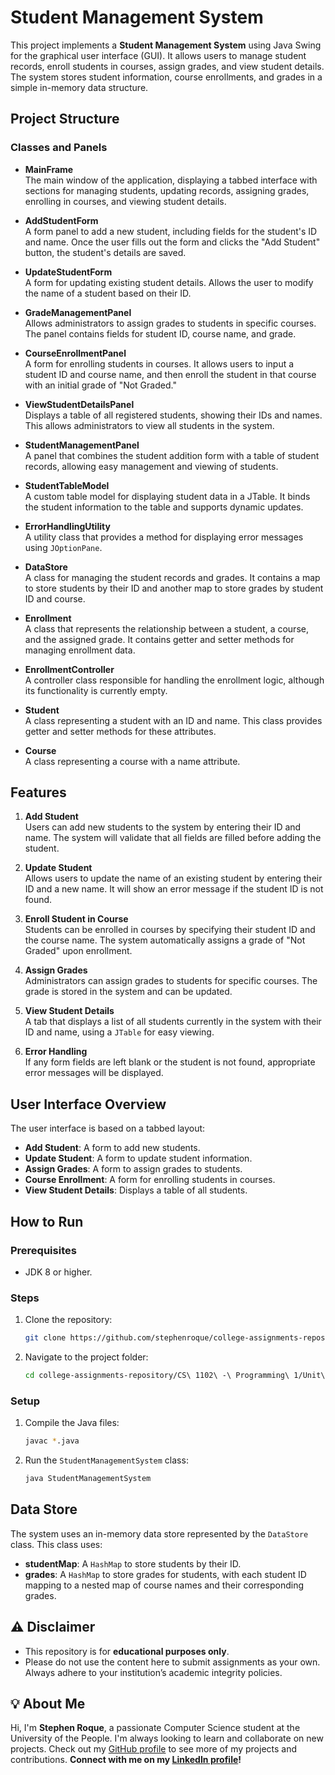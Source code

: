 # Student Management System

This project implements a **Student Management System** using Java Swing for the graphical user interface (GUI). It allows users to manage student records, enroll students in courses, assign grades, and view student details. The system stores student information, course enrollments, and grades in a simple in-memory data structure.

## Project Structure

### **Classes and Panels**

- **MainFrame**  
  The main window of the application, displaying a tabbed interface with sections for managing students, updating records, assigning grades, enrolling in courses, and viewing student details.

- **AddStudentForm**  
  A form panel to add a new student, including fields for the student's ID and name. Once the user fills out the form and clicks the "Add Student" button, the student's details are saved.

- **UpdateStudentForm**  
  A form for updating existing student details. Allows the user to modify the name of a student based on their ID.

- **GradeManagementPanel**  
  Allows administrators to assign grades to students in specific courses. The panel contains fields for student ID, course name, and grade.

- **CourseEnrollmentPanel**  
  A form for enrolling students in courses. It allows users to input a student ID and course name, and then enroll the student in that course with an initial grade of "Not Graded."

- **ViewStudentDetailsPanel**  
  Displays a table of all registered students, showing their IDs and names. This allows administrators to view all students in the system.

- **StudentManagementPanel**  
  A panel that combines the student addition form with a table of student records, allowing easy management and viewing of students.

- **StudentTableModel**  
  A custom table model for displaying student data in a JTable. It binds the student information to the table and supports dynamic updates.

- **ErrorHandlingUtility**  
  A utility class that provides a method for displaying error messages using `JOptionPane`.

- **DataStore**  
  A class for managing the student records and grades. It contains a map to store students by their ID and another map to store grades by student ID and course.

- **Enrollment**  
  A class that represents the relationship between a student, a course, and the assigned grade. It contains getter and setter methods for managing enrollment data.

- **EnrollmentController**  
  A controller class responsible for handling the enrollment logic, although its functionality is currently empty.

- **Student**  
  A class representing a student with an ID and name. This class provides getter and setter methods for these attributes.

- **Course**  
  A class representing a course with a name attribute.

## Features

1. **Add Student**  
   Users can add new students to the system by entering their ID and name. The system will validate that all fields are filled before adding the student.

2. **Update Student**  
   Allows users to update the name of an existing student by entering their ID and a new name. It will show an error message if the student ID is not found.

3. **Enroll Student in Course**  
   Students can be enrolled in courses by specifying their student ID and the course name. The system automatically assigns a grade of "Not Graded" upon enrollment.

4. **Assign Grades**  
   Administrators can assign grades to students for specific courses. The grade is stored in the system and can be updated.

5. **View Student Details**  
   A tab that displays a list of all students currently in the system with their ID and name, using a `JTable` for easy viewing.

6. **Error Handling**  
   If any form fields are left blank or the student is not found, appropriate error messages will be displayed.

## User Interface Overview

The user interface is based on a tabbed layout:

- **Add Student**: A form to add new students.
- **Update Student**: A form to update student information.
- **Assign Grades**: A form to assign grades to students.
- **Course Enrollment**: A form for enrolling students in courses.
- **View Student Details**: Displays a table of all students.

## How to Run

### Prerequisites
- JDK 8 or higher.

### Steps
1. Clone the repository:
   ```bash
   git clone https://github.com/stephenroque/college-assignments-repository.git
   ```
2. Navigate to the project folder:
   ```bash
   cd college-assignments-repository/CS\ 1102\ -\ Programming\ 1/Unit\ 7/StudentManagementSystem/src/
   ```

### **Setup**
1. Compile the Java files:
   ```bash
   javac *.java
   ```
2. Run the `StudentManagementSystem` class:
   ```bash
   java StudentManagementSystem
   ```

## Data Store

The system uses an in-memory data store represented by the `DataStore` class. This class uses:

- **studentMap**: A `HashMap` to store students by their ID.
- **grades**: A `HashMap` to store grades for students, with each student ID mapping to a nested map of course names and their corresponding grades.

## ⚠️ Disclaimer

- This repository is for **educational purposes only**. 
- Please do not use the content here to submit assignments as your own. Always adhere to your institution’s academic integrity policies. 

## 💡 About Me

Hi, I'm **Stephen Roque**, a passionate Computer Science student at the University of the People. I'm always looking to learn and collaborate on new projects. Check out my [GitHub profile](https://github.com/stephenroque) to see more of my projects and contributions. **Connect with me on my [LinkedIn profile](https://www.linkedin.com/in/stephenroque/)!**

